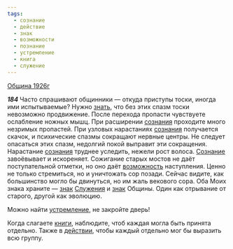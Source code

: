 ```yaml
---
tags:
  - сознание
  - действие
  - знак
  - возможности
  - познание
  - устремление
  - книга
  - служение
---
```


[Община 1926г](/agni/1926)

___184___
Часто спрашивают общинники — откуда приступы тоски, иногда ими испытываемые? Нужно [знать](/tag/#познание), что без этих спазм тоски невозможно продвижение. После перехода пропасти чувствуете ослабление ножных мышц. При расширении [сознания](/tag/#сознание) проходите много незримых пропастей. При узловых нарастаниях [сознания](/tag/#сознание) получается скачок, и психические спазмы сокращают нервные центры. Не следует опасаться этих спазм, недолгий покой выправит эти сокращения. Нарастание [сознания](/tag/#сознание) труднее уследить, нежели рост волоса. [Сознание](/tag/#сознание) завоёвывает и искореняет. Сожигание старых мостов не даёт поступательной отметки, но оно даёт [возможность](/tag/#возможности) наступления. Ценно не только стремиться, но и уничтожать сор позади. Сейчас видите, как большинство могло бы двинуться, но им жаль векового сора. Оба Моих знака храните — [знак](/tag/#знак) [Служения](/tag/#служение) и [знак](/tag/#знак) Общины. Один как отрывание от старого, другой как эволюцию.   

Можно найти [устремление](/tag/#устремление), не закройте дверь!   

Когда слагаете [книги](/tag/#книга), наблюдите, чтоб каждая могла быть принята отдельно. Также в [действии](/tag/#действие), чтобы каждый отдельно мог бы выразить всю группу.   

